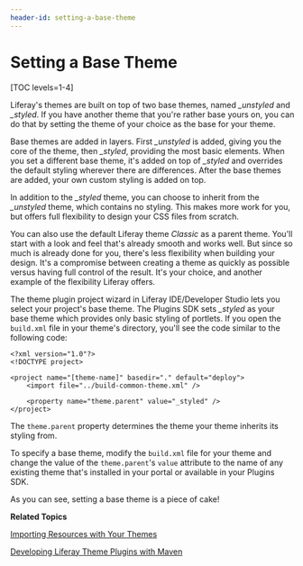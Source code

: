 ```yaml
---
header-id: setting-a-base-theme
---
```


# Setting a Base Theme

[TOC levels=1-4]

Liferay's themes are built on top of two base themes, named *_unstyled* and
*_styled*. If you have another theme that you're rather base yours on, you can
do that by setting the theme of your choice as the base for your theme. 

Base themes are added in layers. First *_unstyled* is added, giving you the core
of the theme, then *_styled*, providing the most basic elements. When you set a
different base theme, it's added on top of *_styled* and overrides the default
styling wherever there are differences. After the base themes are added, your
own custom styling is added on top. 

In addition to the *_styled* theme, you can choose to inherit from the
*_unstyled* theme, which contains no styling. This makes more work for you, but
offers full flexibility to design your CSS files from scratch. 

You can also use the default Liferay theme *Classic* as a parent theme. You'll
start with a look and feel that's already smooth and works well. But since so
much is already done for you, there's less flexibility when building your
design. It's a compromise between creating a theme as quickly as possible versus
having full control of the result. It's your choice, and another example of the
flexibility Liferay offers.

The theme plugin project wizard in Liferay IDE/Developer Studio lets you select
your project's base theme. The Plugins SDK sets *_styled* as your base theme
which provides only basic styling of portlets. If you open the `build.xml` file
in your theme's directory, you'll see the code similar to the following code: 

	<?xml version="1.0"?>
	<!DOCTYPE project>

	<project name="[theme-name]" basedir="." default="deploy">
		<import file="../build-common-theme.xml" />

		<property name="theme.parent" value="_styled" />
	</project>

The `theme.parent` property determines the theme your theme inherits its styling
from. 

To specify a base theme, modify the `build.xml` file for your theme and change
the value of the `theme.parent`'s `value` attribute to the name of any existing
theme that's installed in your portal or available in your Plugins SDK. 

As you can see, setting a base theme is a piece of cake!

**Related Topics**

[Importing Resources with Your Themes](/docs/6-2/tutorials/-/knowledge_base/t/importing-resources-with-your-themes)

[Developing Liferay Theme Plugins with Maven](/docs/6-2/tutorials/-/knowledge_base/t/developing-liferay-theme-plugins-with-maven)
